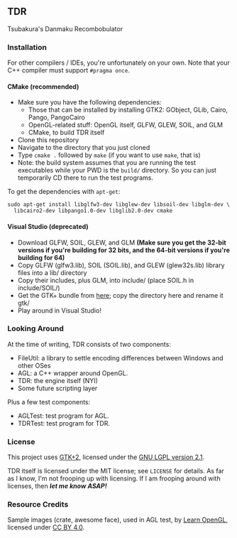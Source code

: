 ## TDR

Tsubakura's Danmaku Recombobulator

### Installation

For other compilers / IDEs, you're unfortunately on your own. Note that your C++ compiler must support `#pragma once`.

#### CMake (recommended)

* Make sure you have the following dependencies:
  * Those that can be installed by installing GTK2: GObject, GLib, Cairo, Pango, PangoCairo
  * OpenGL-related stuff: OpenGL itself, GLFW, GLEW, SOIL, and GLM
  * CMake, to build TDR itself
* Clone this repository
* Navigate to the directory that you just cloned
* Type `cmake .` followed by `make` (if you want to use `make`, that is)
* Note: the build system assumes that you are running the test executables while your PWD is the `build/` directory. So you can just temporarily CD there to run the test programs.

To get the dependencies with `apt-get`:

    sudo apt-get install libglfw3-dev libglew-dev libsoil-dev libglm-dev \
      libcairo2-dev libpango1.0-dev libglib2.0-dev cmake

#### Visual Studio (deprecated)

* Download GLFW, SOIL, GLEW, and GLM **(Make sure you get the 32-bit versions if you're building for 32 bits, and the 64-bit versions if you're building for 64)**
* Copy GLFW (glfw3.lib), SOIL (SOIL.lib), and GLEW (glew32s.lib) library files into a lib/ directory
* Copy their includes, plus GLM, into include/ (place SOIL.h in include/SOIL/)
* Get the GTK+ bundle from [here](https://github.com/hexchat/gtk-win32); copy the directory here and rename it gtk/
* Play around in Visual Studio!

### Looking Around

At the time of writing, TDR consists of two components:

* FileUtil: a library to settle encoding differences between Windows and other OSes
* AGL: a C++ wrapper around OpenGL.
* TDR: the engine itself (NYI)
* Some future scripting layer

Plus a few test components:

* AGLTest: test program for AGL.
* TDRTest: test program for TDR.

### License

This project uses [GTK+2](http://www.gtk.org/), licensed under the [GNU LGPL version 2.1](http://www.gnu.org/licenses/old-licenses/lgpl-2.1.html).

TDR itself is licensed under the MIT license; see `LICENSE` for details. As far as I know, I'm not frooping up with licensing. If I am frooping around with licenses, then ***let me know ASAP!***

### Resource Credits

Sample images (crate, awesome face), used in AGL test, by [Learn OpenGL](http://www.learnopengl.com), licensed under [CC BY 4.0](https://creativecommons.org/licenses/by/4.0/).
